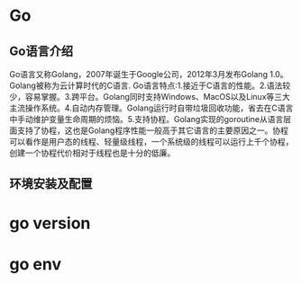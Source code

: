# Go
## Go语言介绍 
Go语言又称Golang，2007年诞生于Google公司，2012年3月发布Golang 1.0。Golang被称为云计算时代的C语言.
Go语言特点:1.接近于C语言的性能。2.语法较少，容易掌握。3.跨平台。Golang同时支持Windows、MacOS以及Linux等三大主流操作系统。4.自动内存管理。Golang运行时自带垃圾回收功能，省去在C语言中手动维护变量生命周期的烦恼。5.支持协程。Golang实现的goroutine从语言层面支持了协程，这也是Golang程序性能一般高于其它语言的主要原因之一。协程可以看作是用户态的线程、轻量级线程，一个系统级的线程可以运行上千个协程，创建一个协程代价相对于线程也是十分的低廉。

## 环境安装及配置

# go version
# go env
